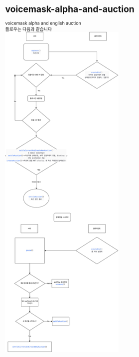 # voicemask-alpha-and-auction
voicemask alpha and english auction   
플로우는 다음과 같습니다   
![flow](./diagram.png)